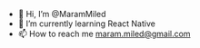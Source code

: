 - 👋 Hi, I’m @MaramMiled
- 🌱 I’m currently learning React Native
- 📫 How to reach me maram.miled@gmail.com

